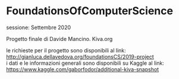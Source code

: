 # FoundationsOfComputerScience

sessione: Settembre 2020

Progetto finale di Davide Mancino. Kiva.org

le richieste per il progetto sono disponibili al link: http://gianluca.dellavedova.org/foundationsCS/2019-project <br>
i dati e le informazioni generali sono disponibili su Kaggle al link: https://www.kaggle.com/gaborfodor/additional-kiva-snapshot
